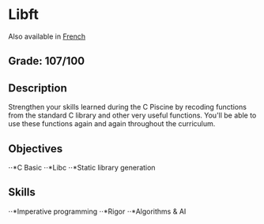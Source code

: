 # Libft

Also available in [French](Readme.fr.md)

## Grade: 107/100

## Description

Strengthen your skills learned during the C Piscine by recoding functions from the standard C library and other very useful functions. You'll be able to use these functions again and again throughout the curriculum.

## Objectives
⋅⋅*C Basic
⋅⋅*Libc 
⋅⋅*Static library generation
## Skills
⋅⋅*Imperative programming 
⋅⋅*Rigor 
⋅⋅*Algorithms & AI 
